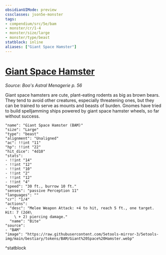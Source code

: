 ```yaml
---
obsidianUIMode: preview
cssclasses: json5e-monster
tags:
- compendium/src/5e/bam
- monster/cr/1-4
- monster/size/large
- monster/type/beast
statblock: inline
aliases: ["Giant Space Hamster"]
---
```

# [Giant Space Hamster](Mechanics\bestiary\beast/giant-space-hamster-bam.md)
*Source: Boo's Astral Menagerie p. 56*  

Giant space hamsters are cute, plant-eating rodents as big as brown bears. They tend to avoid other creatures, especially threatening ones, but they can be trained to serve as mounts and beasts of burden. Gnomes have tried to build spelljamming ships powered by giant space hamster wheels, so far without success.

```statblock
"name": "Giant Space Hamster (BAM)"
"size": "Large"
"type": "beast"
"alignment": "Unaligned"
"ac": !!int "11"
"hp": !!int "22"
"hit_dice": "4d10"
"stats":
- !!int "14"
- !!int "12"
- !!int "10"
- !!int "2"
- !!int "12"
- !!int "4"
"speed": "30 ft., burrow 10 ft."
"senses": "passive Perception 11"
"languages": ""
"cr": "1/4"
"actions":
- "desc": "Melee Weapon Attack: +4 to hit, reach 5 ft., one target. Hit: 7 (2d4\
    \ + 2) piercing damage."
  "name": "Bite"
"source":
- "BAM"
"image": "https://raw.githubusercontent.com/5etools-mirror-3/5etools-img/main/bestiary/tokens/BAM/Giant%20Space%20Hamster.webp"
```
^statblock